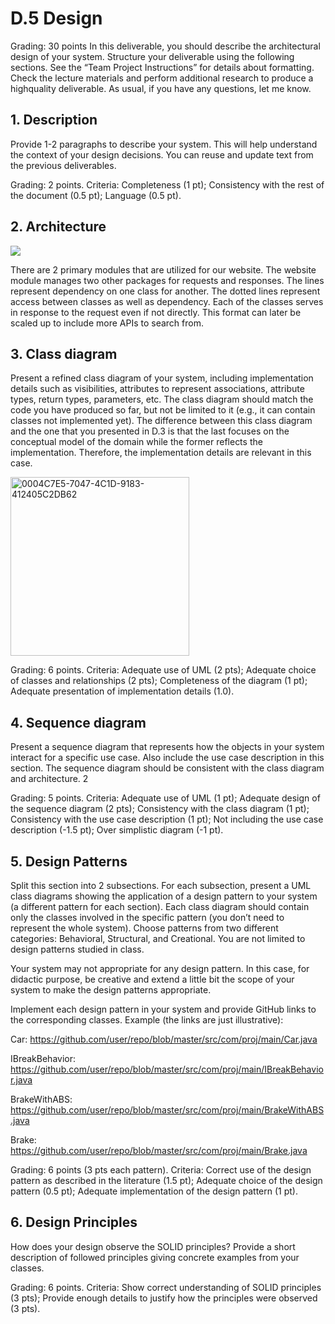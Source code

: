# D.5 Design 

Grading: 30 points
In this deliverable, you should describe the architectural design of your system. Structure your
deliverable using the following sections. See the “Team Project Instructions” for details about
formatting. Check the lecture materials and perform additional research to produce a highquality deliverable. As usual, if you have any questions, let me know.

## 1. Description
Provide 1-2 paragraphs to describe your system. This will help understand the context of
your design decisions. You can reuse and update text from the previous deliverables.

Grading: 2 points. Criteria: Completeness (1 pt); Consistency with the rest of the document
(0.5 pt); Language (0.5 pt).

## 2. Architecture
<img src="https://embed.creately.com/SCGjchatV2v?token=DxdHuFjABrxW0R2A&type=svg">

There are 2 primary modules that are utilized for our website. The website module manages two other packages for requests and responses. The lines represent dependency on one class for another. The dotted lines represent access between classes as well as dependency. Each of the classes serves in response to the request even if not directly. This format can later be scaled up to include more APIs to search from.

## 3. Class diagram
Present a refined class diagram of your system, including implementation details such as
visibilities, attributes to represent associations, attribute types, return types, parameters, etc.
The class diagram should match the code you have produced so far, but not be limited to it
(e.g., it can contain classes not implemented yet).
The difference between this class diagram and the one that you presented in D.3 is that the
last focuses on the conceptual model of the domain while the former reflects the
implementation. Therefore, the implementation details are relevant in this case.

<img width="286" alt="0004C7E5-7047-4C1D-9183-412405C2DB62" src="https://user-images.githubusercontent.com/75430495/126856654-fdd2fa6f-b36c-4722-a8f4-cc0f7b1f2362.png">

Grading: 6 points. Criteria: Adequate use of UML (2 pts); Adequate choice of classes and
relationships (2 pts); Completeness of the diagram (1 pt); Adequate presentation of
implementation details (1.0).

## 4. Sequence diagram
Present a sequence diagram that represents how the objects in your system interact for a
specific use case. Also include the use case description in this section. The sequence diagram
should be consistent with the class diagram and architecture. 
2

Grading: 5 points. Criteria: Adequate use of UML (1 pt); Adequate design of the sequence
diagram (2 pts); Consistency with the class diagram (1 pt); Consistency with the use case
description (1 pt); Not including the use case description (-1.5 pt); Over simplistic diagram (-1
pt).

## 5. Design Patterns
Split this section into 2 subsections. For each subsection, present a UML class diagrams
showing the application of a design pattern to your system (a different pattern for each
section). Each class diagram should contain only the classes involved in the specific pattern
(you don’t need to represent the whole system). Choose patterns from two different
categories: Behavioral, Structural, and Creational. You are not limited to design patterns
studied in class.

Your system may not appropriate for any design pattern. In this case, for didactic purpose, be
creative and extend a little bit the scope of your system to make the design patterns
appropriate.

Implement each design pattern in your system and provide GitHub links to the
corresponding classes. Example (the links are just illustrative):

Car: https://github.com/user/repo/blob/master/src/com/proj/main/Car.java

IBreakBehavior: https://github.com/user/repo/blob/master/src/com/proj/main/IBreakBehavior.java

BrakeWithABS: https://github.com/user/repo/blob/master/src/com/proj/main/BrakeWithABS.java

Brake: https://github.com/user/repo/blob/master/src/com/proj/main/Brake.java

Grading: 6 points (3 pts each pattern). Criteria: Correct use of the design pattern as described
in the literature (1.5 pt); Adequate choice of the design pattern (0.5 pt); Adequate
implementation of the design pattern (1 pt).

## 6. Design Principles
How does your design observe the SOLID principles? Provide a short description of followed
principles giving concrete examples from your classes.

Grading: 6 points. Criteria: Show correct understanding of SOLID principles (3 pts); Provide
enough details to justify how the principles were observed (3 pts).
